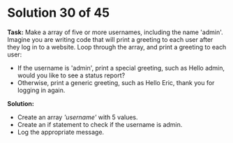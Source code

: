 # Solution 30 of 45

**Task:** Make a array of five or more usernames, including the name 'admin'. Imagine you are writing code that will print a greeting to each user after they log in to a website. Loop through the array, and print a greeting to each user:
- If the username is 'admin', print a special greeting, such as Hello admin, would you like to see a status report?
- Otherwise, print a generic greeting, such as Hello Eric, thank you for logging in again.

**Solution:**
- Create an array *'username'* with 5 values.
- Create an if statement to check if the username is admin.
- Log the appropriate message.